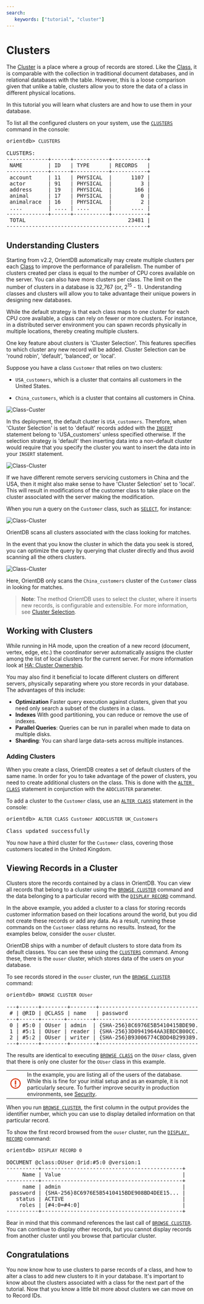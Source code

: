 ```yaml
---
search:
   keywords: ["tutorial", "cluster"]
---
```


<!-- proofread 2015-11-26 SAM -->
# Clusters


The [Cluster](Concepts.md#cluster) is a place where a group of records are stored. Like the [Class](Concepts.md#class), it is comparable with the collection in traditional document databases, and in relational databases with the table.  However, this is a loose comparison given that unlike a table, clusters allow you to store the data of a class in different physical locations.

In this tutorial you will learn what clusters are and how to use them in your database.

To list all the configured clusters on your system, use the [`CLUSTERS`](console/Console-Command-Clusters.md) command in the console:

<pre>
orientdb> <code class="lang-sql userinput">CLUSTERS</code>

CLUSTERS:
-------------+------+-----------+-----------+
 NAME        | ID   | TYPE      | RECORDS   |
-------------+------+-----------+-----------+
 account     | 11   | PHYSICAL  |      1107 |
 actor       | 91   | PHYSICAL  |         3 |
 address     | 19   | PHYSICAL  |       166 |
 animal      | 17   | PHYSICAL  |         0 |
 animalrace  | 16   | PHYSICAL  |         2 |
 ....        | .... | ....      |      .... |
-------------+------+-----------+-----------+
 TOTAL                                23481 |
--------------------------------------------+
</pre>


## Understanding Clusters

Starting from v2.2, OrientDB automatically may create multiple clusters per each [Class](Concepts.md#class) to improve the performance of parallelism. The number of clusters created per class is equal to the number of CPU cores available on the server. You can also have more clusters per class. The limit on the number of clusters in a database is 32,767 (or, 2<sup>15</sup> - 1). Understanding classes and clusters will allow you to take advantage their unique powers in designing new databases.

While the default strategy is that each class maps to one cluster for each CPU core available, a class can rely on fewer or more clusters. For instance, in a distributed server environment you can spawn records physically in multiple locations, thereby creating multiple clusters.

One key feature about clusters is 'Cluster Selection'. This features specifies to which cluster any new record will be added. Cluster Selection can be 'round robin', 'default', 'balanced', or 'local'.

Suppose you have a class `Customer` that relies on two clusters:

- `USA_customers`, which is a cluster that contains all customers in the United States.

- `China_customers`, which is a cluster that contains all customers in China.

![Class-Custer](http://www.orientdb.org/images/class-clusters.png)

In ths deployment, the default cluster is `USA_customers`. Therefore, when 'Cluster Selection' is set to 'default' records added with the [`INSERT`](sql/SQL-Insert.md) statement belong to 'USA_customers' unless specified otherwise. If the selection strategy is 'default' then inserting data into a non-default cluster would require that you specify the cluster you want to insert the data into in your `INSERT` statement.

![Class-Cluster](http://www.orientdb.org/images/class-newrecord.png)

If we have different remote servers servicing customers in China and the USA, then it might also make sense to have 'Cluster Selection' set to 'local'. This will result in modifications of the customer class to take place on the cluster associated with the server making the modification.

When you run a query on the `Customer` class, such as  [`SELECT`](sql/SQL-Query.md), for instance:

![Class-Cluster](http://www.orientdb.org/images/class-query.png)

OrientDB scans all clusters associated with the class looking for matches.

In the event that you know the cluster in which the data you seek is stored, you can optimize the query by querying that cluster directly and thus avoid scanning all the others clusters.

![Class-Cluster](http://www.orientdb.org/images/class-query-cluster.png)

Here, OrientDB only scans the `China_customers` cluster of the `Customer` class in looking for matches.

>**Note**: The method OrientDB uses to select the cluster, where it inserts new records, is configurable and extensible.  For more information, see [Cluster Selection](Cluster-Selection.md).

## Working with Clusters

While running in HA mode, upon the creation of a new record (document, vertex, edge, etc.) the coordinator server automatically assigns the cluster among the list of local clusters for the current server. For more information look at [HA: Cluster Ownership](Distributed-Architecture.md#cluster-ownership).

You may also find it beneficial to locate different clusters on different servers, physically separating where you store records in your database.  The advantages of this include:

- **Optimization** Faster query execution against clusters, given that you need only search a subset of the clusters in a class.
- **Indexes** With good partitioning, you can reduce or remove the use of indexes.
- **Parallel Queries**: Queries can be run in parallel when made to data on multiple disks.
- **Sharding**: You can shard large data-sets across multiple instances.

### Adding Clusters

When you create a class, OrientDB creates a set of default clusters of the same name.  In order for you to take advantage of the power of clusters, you need to create additional clusters on the class.  This is done with the [`ALTER CLASS`](sql/SQL-Alter-Class.md) statement in conjunction with the `ADDCLUSTER` parameter.

To add a cluster to the `Customer` class, use an [`ALTER CLASS`](sql/SQL-Alter-Class.md) statement in the console:

<pre>
orientdb> <code class="lang-sql userinput">ALTER CLASS Customer ADDCLUSTER UK_Customers</code>

Class updated successfully
</pre>

You now have a third cluster for the `Customer` class, covering those customers located in the United Kingdom.



## Viewing Records in a Cluster

Clusters store the records contained by a class in OrientDB. You can view all records that belong to a cluster using the [`BROWSE CLUSTER`](console/Console-Command-Browse-Cluster.md) command and the data belonging to a particular record with the [`DISPLAY RECORD`](console/Console-Command-Display-Record.md) command.

In the above example, you added a cluster to a class for storing records customer information based on their locations around the world, but you did not create these records or add any data.  As a result, running these commands on the `Customer` class returns no results.  Instead, for the examples below, consider the `ouser` cluster.

OrientDB ships with a number of default clusters to store data from its default classes. You can see these using the [`CLUSTERS`](console/Console-Command-Clusters.md) command. Among these, there is the `ouser` cluster, which stores data of the users on your database.

To see records stored in the `ouser` cluster, run the [`BROWSE CLUSTER`](console/Console-Command-Browse-Cluster.md) command:


<pre>
orientdb> <code class="lang-sql userinput">BROWSE CLUSTER OUser</code>

---+------+--------+--------+----------------------------------+--------+-------+
 # | @RID | @CLASS | name   | password                         | status | roles |
---+------+-------+--------+-----------------------------------+--------+-------+
 0 | #5:0 | OUser | admin  | {SHA-256}8C6976E5B5410415BDE90... | ACTIVE | [1]   |
 1 | #5:1 | OUser | reader | {SHA-256}3D0941964AA3EBDCB00CC... | ACTIVE | [1]   |
 2 | #5:2 | OUser | writer | {SHA-256}B93006774CBDD4B299389... | ACTIVE | [1]   |
---+------+--------+--------+----------------------------------+--------+-------+
</pre>

The results are identical to executing [`BROWSE CLASS`](console/Console-Command-Browse-Class.md) on the `OUser` class, given that there is only one cluster for the `OUser` class in this example.

|||
|---|-----|
|![](images/warning.png)| In the example, you are listing all of the users of the database.  While this is fine for your initial setup and as an example, it is not particularly secure. To further improve security in production environments, see [Security](Security.md).|

When you run [`BROWSE CLUSTER`](console/Console-Command-Browse-Cluster.md), the first column in the output provides the identifier number, which you can use to display detailed information on that particular record.

To show the first record browsed from the `ouser` cluster, run the [`DISPLAY RECORD`](console/Console-Command-Display-Record.md) command:

<pre>
orientdb> <code class="lang-sql userinput">DISPLAY RECORD 0</code>

DOCUMENT @class:OUser @rid:#5:0 @version:1
----------+--------------------------------------------+
     Name | Value                                      |
----------+--------------------------------------------+
     name | admin                                      |
 password | {SHA-256}8C6976E5B5410415BDE908BD4DEE15... |
   status | ACTIVE                                     |
    roles | [#4:0=#4:0]                                |
----------+--------------------------------------------+
</pre>

Bear in mind that this command references the last call of [`BROWSE CLUSTER`](console/Console-Command-Browse-Cluster.md). You can continue to display other records, but you cannot display records from another cluster until you browse that particular cluster.

## Congratulations

You now know how to use clusters to parse records of a class, and how to alter a class to add new clusters to it in your database. It's important to know about the clusters associated with a class for the next part of the tutorial. Now that you know a little bit more about clusters we can move on to Record IDs. 
